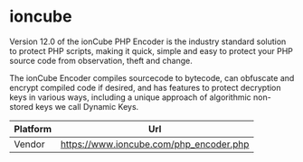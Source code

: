 # ioncube

Version 12.0 of the ionCube PHP Encoder is the industry standard solution to protect PHP scripts, making it quick, simple and easy to protect your PHP source code from observation, theft and change.

The ionCube Encoder compiles sourcecode to bytecode, can obfuscate and encrypt compiled code if desired, and has features to protect decryption keys in various ways, including a unique approach of algorithmic non-stored keys we call Dynamic Keys.

| Platform | Url                                                              |
|----------|------------------------------------------------------------------|
| Vendor   | https://www.ioncube.com/php_encoder.php                          |
